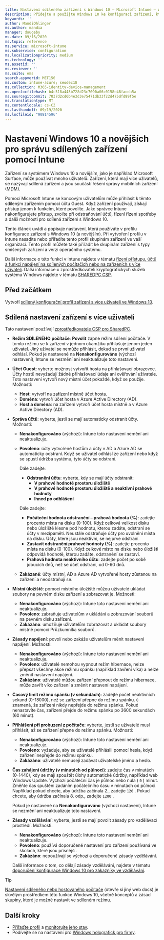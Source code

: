 ```yaml
---
title: Nastavení sdíleného zařízení s Windows 10 – Microsoft Intune – Azure | Microsoft Docs
description: Přidejte a použijte Windows 10 ke konfiguraci zařízení, která jsou sdílená nebo používaná více uživateli v Microsoft Intune. Podívejte se na seznam všech nastavení a to, co dělají na zařízeních, včetně Microsoft Surface. Řídit účty hostů, spravovat účty a odstraňovat neaktivní účty, umožnit nebo zakázat ukládání do místního úložiště, nastavit možnosti napájení a režimu spánku, vybrat, kdy se mají aktualizace instalovat a používat zařízení ve vzdělávacích prostředích v profilu konfigurace zařízení.
keywords: ''
author: MandiOhlinger
ms.author: mandia
manager: dougeby
ms.date: 09/16/2020
ms.topic: reference
ms.service: microsoft-intune
ms.subservice: configuration
ms.localizationpriority: medium
ms.technology: ''
ms.assetid: ''
ms.reviewer: ''
ms.suite: ems
search.appverid: MET150
ms.custom: intune-azure; seodec18
ms.collection: M365-identity-device-management
ms.openlocfilehash: b4c518a443b728d23c7090a06c0158e48facda5a
ms.sourcegitcommit: 7037d2cd6b4e3d3e75471db33f22d475dfd89f5e
ms.translationtype: MT
ms.contentlocale: cs-CZ
ms.lasthandoff: 09/19/2020
ms.locfileid: "90814596"
---
```

# <a name="windows-10-and-later-settings-to-manage-shared-devices-using-intune"></a>Nastavení Windows 10 a novějších pro správu sdílených zařízení pomocí Intune

Zařízení se systémem Windows 10 a novějším, jako je například Microsoft Surface, může používat mnoho uživatelů. Zařízení, která mají více uživatelů, se nazývají sdílená zařízení a jsou součástí řešení správy mobilních zařízení (MDM).

Pomocí Microsoft Intune se koncovým uživatelům může přihlásit k těmto sdíleným zařízením pomocí účtu Guest. Když zařízení používají, získají přístup jenom k funkcím, které povolíte. Jako správce Intune nakonfigurujete přístup, zvolíte při odstraňování účtů, řízení řízení spotřeby a další možnosti pro sdílená zařízení s Windows 10.

Tento článek uvádí a popisuje nastavení, která používáte v profilu konfigurace zařízení s Windows 10 (a novějším). Při vytvoření profilu v Intune nasadíte nebo přiřadíte tento profil skupinám zařízení ve vaší organizaci. Tento profil můžete také přiřadit ke skupinám zařízení s typy smíšených zařízení a verzí operačního systému.

Další informace o této funkci v Intune najdete v tématu [řízení přístupu, účtů a funkcí napájení na sdílených počítačích nebo na zařízeních s více uživateli](shared-user-device-settings.md). Další informace o zprostředkovateli kryptografických služeb systému Windows najdete v tématu [SHAREDPC CSP](/windows/client-management/mdm/sharedpc-csp).

## <a name="before-your-begin"></a>Před začátkem

Vytvoří [sdílený konfigurační profil zařízení s více uživateli ve Windows 10](shared-user-device-settings.md).

## <a name="shared-multi-user-device-settings"></a>Sdílená nastavení zařízení s více uživateli

Tato nastavení používají [zprostředkovatele CSP pro SharedPC](/windows/client-management/mdm/sharedpc-csp).

- **Režim SDÍLENÉHO počítače**: **Povolit** zapne režim sdílení počítače. V tomto režimu se k zařízení v jednom okamžiku přihlašuje jenom jeden uživatel. Jiný uživatel se nemůže přihlásit, dokud se první uživatel odhlásí. Pokud je nastavené na **Nenakonfigurováno** (výchozí nastavení), Intune se nezmění ani neaktualizuje toto nastavení.
- **Účet Guest**: vyberte možnost vytvořit hosta na přihlašovací obrazovce. Účty hostů nevyžadují žádné přihlašovací údaje ani ověřování uživatele. Toto nastavení vytvoří nový místní účet pokaždé, když se použije. Možnosti:
  - **Host**: vytvoří na zařízení místně účet hosta.
  - **Doména**: vytvoří účet hosta v Azure Active Directory (AD).
  - **Host a doména**: na zařízení vytvoří účet hosta místně a v Azure Active Directory (AD).
- **Správa účtů**: vyberte, jestli se mají automaticky odstranit účty. Možnosti:
  - **Nenakonfigurováno** (výchozí): Intune toto nastavení nemění ani neaktualizuje.
  - **Povoleno**: účty vytvořené hostům a účty v AD a Azure AD se automaticky odstraní. Když se uživatel odhlásí ze zařízení nebo když se spustí údržba systému, tyto účty se odstraní.

    Dále zadejte:

    - **Odstranění účtu**: vyberte, kdy se mají účty odstranit:
      - **V prahové hodnotě prostoru úložiště**
      - **V prahové hodnotě prostoru úložiště a neaktivní prahové hodnoty**
      - **Ihned po odhlášení**

    Dále zadejte:

    - **Počáteční hodnota odstranění – prahová hodnota (%)**: zadejte procento místa na disku (0-100). Když celková velikost disku nebo úložiště klesne pod hodnotu, kterou zadáte, odstraní se účty v mezipaměti. Neustále odstraňuje účty pro uvolnění místa na disku. Účty, které jsou neaktivní, se nejprve odstraní.
    - **Zastavit odstranění prahové hodnoty (%)**: zadejte procento místa na disku (0-100). Když celkové místo na disku nebo úložišti odpovídá hodnotě, kterou zadáte, odstranění se zastaví.
    - **Prahová hodnota neaktivního účtu**: zadejte počet po sobě jdoucích dnů, než se účet odstraní, od 0-60 dnů.

  - **Zakázané**: účty místní, AD a Azure AD vytvořené hosty zůstanou na zařízení a neodstraňují se.

- **Místní úložiště**: pomocí místního úložiště můžou uživatelé ukládat soubory na pevném disku zařízení a zobrazovat je. Možnosti:
  - **Nenakonfigurováno** (výchozí): Intune toto nastavení nemění ani neaktualizuje.
  - **Povoleno**: zabraňuje uživatelům v ukládání a zobrazování souborů na pevném disku zařízení.
  - **Zakázáno**: umožňuje uživatelům zobrazovat a ukládat soubory místně pomocí Průzkumníka souborů.

- **Zásady napájení**: povolí nebo zakáže uživatelům měnit nastavení napájení. Možnosti:
  - **Nenakonfigurováno** (výchozí): Intune toto nastavení nemění ani neaktualizuje.
  - **Povoleno**: uživatelé nemohou vypnout režim hibernace, nelze přepsat všechny akce režimu spánku (například zavření víka) a nelze změnit nastavení napájení.
  - **Zakázáno**: uživatelé můžou zařízení přepnout do režimu hibernace, může zavřít víko zařízení a změnit nastavení napájení.

- **Časový limit režimu spánku (v sekundách)**: zadejte počet neaktivních sekund (0-18000), než se zařízení přepne do režimu spánku. `0` znamená, že zařízení nikdy nepřejde do režimu spánku. Pokud nenastavíte čas, zařízení přejde do režimu spánku po 3600 sekundách (60 minut).

- **Přihlášení při probuzení z počítače**: vyberte, jestli se uživatelé musí přihlásit, až se zařízení přepne do režimu spánku. Možnosti:
  - **Nenakonfigurováno** (výchozí): Intune toto nastavení nemění ani neaktualizuje.
  - **Povoleno**: vyžaduje, aby se uživatelé přihlásili pomocí hesla, když zařízení nepřejde do režimu spánku.
  - **Zakázáno**: uživatelé nemusejí zadávat uživatelské jméno a heslo.

- **Čas zahájení údržby (v minutách od půlnoci)**: zadejte čas v minutách (0-1440), kdy se mají spouštět úlohy automatické údržby, například web Windows Update. Výchozí počáteční čas je půlnoc nebo nula ( `0` ) minut. Změňte čas spuštění zadáním počátečního času v minutách od půlnoci. Například pokud chcete, aby údržba začínala 2., zadejte `120` . Pokud chcete, aby údržba začínala 8. odp., zadejte `1200` .

  Pokud je nastavené na **Nenakonfigurováno** (výchozí nastavení), Intune se nezmění ani neaktualizuje toto nastavení.

- **Zásady vzdělávání**: vyberte, jestli se mají povolit zásady pro vzdělávací prostředí. Možnosti:
  - **Nenakonfigurováno** (výchozí): Intune toto nastavení nemění ani neaktualizuje.
  - **Povoleno**: používá doporučené nastavení pro zařízení používaná ve školách, které jsou přísnější.
  - **Zakázáno**: nepoužívají se výchozí a doporučené zásady vzdělávání.

  Další informace o tom, co dělají zásady vzdělávání, najdete v tématu [doporučení konfigurace Windows 10 pro zákazníky ve vzdělávání](/education/windows/configure-windows-for-education).

> [!TIP]
> [Nastavení sdíleného nebo hostovaného počítače](/windows/configuration/set-up-shared-or-guest-pc) (otevře si jiný web docs) je skvělým prostředkem této funkce Windows 10, včetně konceptů a zásad skupiny, které je možné nastavit ve sdíleném režimu.

## <a name="next-steps"></a>Další kroky

- [Přiřaďte profil](device-profile-assign.md) a [monitorujte jeho stav](device-profile-monitor.md).
- Podívejte se na nastavení pro [Windows holografick pro firmy](shared-user-device-settings-windows-holographic.md).